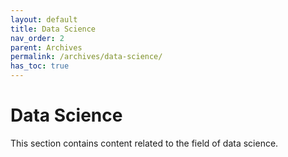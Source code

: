 ```yaml
---
layout: default
title: Data Science
nav_order: 2
parent: Archives
permalink: /archives/data-science/
has_toc: true
---
```


# Data Science

This section contains content related to the field of data science.
